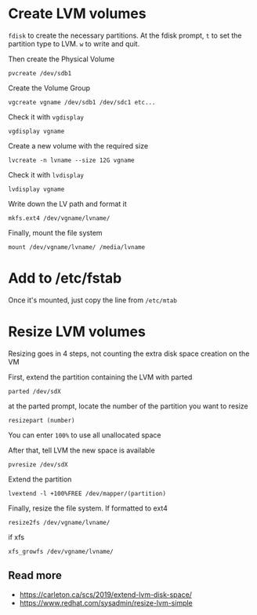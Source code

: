 # Create LVM volumes

`fdisk` to create the necessary partitions. At the fdisk prompt, `t` to set the partition type to LVM. `w` to write and quit.

Then create the Physical Volume
```
pvcreate /dev/sdb1
```
Create the Volume Group
```
vgcreate vgname /dev/sdb1 /dev/sdc1 etc...
```
Check it with `vgdisplay`
```
vgdisplay vgname
```
Create a new volume with the required size
```
lvcreate -n lvname --size 12G vgname
```
Check it with `lvdisplay`
```
lvdisplay vgname
```
Write down the LV path and format it 
```
mkfs.ext4 /dev/vgname/lvname/
```
Finally, mount the file system
```
mount /dev/vgname/lvname/ /media/lvname
```
# Add to /etc/fstab
Once it's mounted, just copy the line from `/etc/mtab`

# Resize LVM volumes

Resizing goes in 4 steps, not counting the extra disk space creation on the VM

First, extend the partition containing the LVM with parted
```
parted /dev/sdX
```
at the parted prompt, locate the number of the partition you want to resize
```
resizepart (number)
```
You can enter `100%` to use all unallocated space

After that, tell LVM the new space is available
```
pvresize /dev/sdX
```
Extend the partition
```
lvextend -l +100%FREE /dev/mapper/(partition)
```
Finally, resize the file system. If formatted to ext4
```
resize2fs /dev/vgname/lvname/
```
if xfs
```
xfs_growfs /dev/vgname/lvname/
```
## Read more
* https://carleton.ca/scs/2019/extend-lvm-disk-space/
* https://www.redhat.com/sysadmin/resize-lvm-simple
